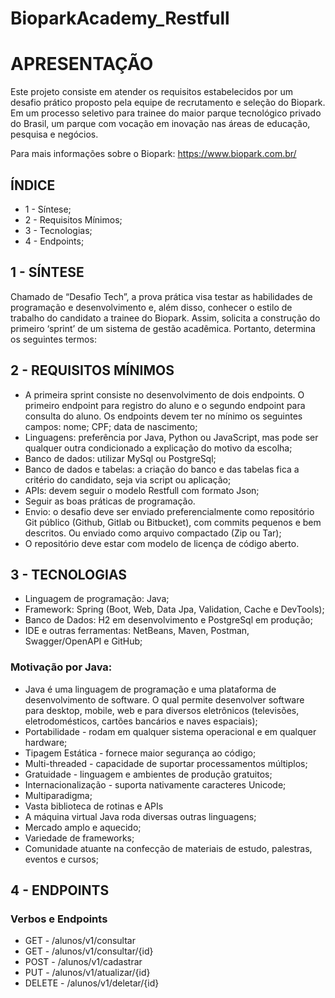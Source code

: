 # BioparkAcademy_Restfull

# APRESENTAÇÃO

Este projeto consiste em atender os requisitos estabelecidos por um desafio prático proposto pela equipe de recrutamento e seleção do Biopark. Em um processo seletivo para trainee do maior parque tecnológico privado do Brasil, um parque com vocação em inovação nas áreas de educação, pesquisa e negócios.

Para mais informações sobre o Biopark: https://www.biopark.com.br/ 

## ÍNDICE

* 1 - Síntese;
* 2 - Requisitos Mínimos;
* 3 - Tecnologias;
* 4 - Endpoints;

## 1 - SÍNTESE

Chamado de “Desafio Tech”, a prova prática visa testar as habilidades de programação e desenvolvimento e, além disso, conhecer o estilo de trabalho do candidato a trainee do Biopark. Assim, solicita a construção do primeiro ‘sprint’ de um sistema de gestão acadêmica. Portanto, determina os seguintes termos:

## 2 - REQUISITOS MÍNIMOS

* A primeira sprint consiste no desenvolvimento de dois endpoints. O primeiro endpoint para registro do aluno e o segundo endpoint para consulta do aluno. Os endpoints devem ter no mínimo os seguintes campos: nome; CPF; data de nascimento;
* Linguagens: preferência por Java, Python ou JavaScript, mas pode ser qualquer outra condicionado a explicação do motivo da escolha;
* Banco de dados: utilizar MySql ou PostgreSql;
* Banco de dados e tabelas: a criação do banco e das tabelas fica a critério do candidato, seja via script ou aplicação;
* APIs: devem seguir o modelo Restfull com formato Json;
* Seguir as boas práticas de programação.
* Envio: o desafio deve ser enviado preferencialmente como repositório Git público (Github, Gitlab ou Bitbucket), com commits pequenos e bem descritos. Ou enviado como arquivo compactado (Zip ou Tar);
* O repositório deve estar com modelo de licença de código aberto.

## 3 - TECNOLOGIAS

* Linguagem de programação: Java;
* Framework: Spring (Boot, Web, Data Jpa, Validation, Cache e DevTools);
* Banco de Dados: H2 em desenvolvimento e PostgreSql em produção;
* IDE e outras ferramentas: NetBeans, Maven, Postman, Swagger/OpenAPI e GitHub;

### Motivação por Java:
* Java é uma linguagem de programação e uma plataforma de desenvolvimento de software. O qual permite desenvolver software para desktop, mobile, web e para diversos eletrônicos (televisões, eletrodomésticos, cartões bancários e naves espaciais);
* Portabilidade - rodam em qualquer sistema operacional e em qualquer hardware;
* Tipagem Estática - fornece maior segurança ao código;
* Multi-threaded - capacidade de suportar processamentos múltiplos;
* Gratuidade - linguagem e ambientes de produção gratuitos;
* Internacionalização - suporta nativamente caracteres Unicode;
* Multiparadigma;
* Vasta biblioteca de rotinas e APIs
* A máquina virtual Java roda diversas outras linguagens;
* Mercado amplo e aquecido;
* Variedade de frameworks;
* Comunidade atuante na confecção de materiais de estudo, palestras, eventos e cursos;

## 4 - ENDPOINTS

### Verbos e Endpoints

* GET - /alunos/v1/consultar
* GET - /alunos/v1/consultar/{id}
* POST - /alunos/v1/cadastrar
* PUT - /alunos/v1/atualizar/{id}
* DELETE - /alunos/v1/deletar/{id}






